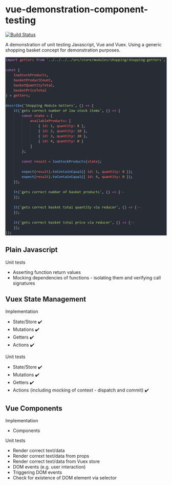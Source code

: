 # vue-demonstration-component-testing
[![Build Status](https://travis-ci.org/lloydjatkinson/vue-demonstration-component-testing.svg?branch=master)](https://travis-ci.org/lloydjatkinson/vue-demonstration-component-testing)

A demonstration of unit testing Javascript, Vue and Vuex. Using a generic shopping basket concept for demonstration purposes.

![](docs/unit-test-getters-example.png)

## Plain Javascript

Unit tests
 - Asserting function return values
 - Mocking dependencies of functions - isolating them and verifying call signatures
 
## Vuex State Management

Implementation
 - State/Store ✔️
 - Mutations ✔️
 - Getters ✔️
 - Actions ✔️

Unit tests
 - State/Store ✔️
 - Mutations ✔️
 - Getters ✔️
 - Actions (including mocking of context - dispatch and commit) ✔️

## Vue Components

Implementation
 - Components

Unit tests
 - Render correct text/data
 - Render corrext text/data from props
 - Render correct text/data from Vuex store
 - DOM events (e.g. user interaction)
 - Triggering DOM events
 - Check for existence of DOM element via selector
